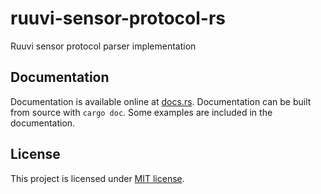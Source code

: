 # ruuvi-sensor-protocol-rs
Ruuvi sensor protocol parser implementation

## Documentation
Documentation is available online at
[docs.rs](https://docs.rs/ruuvi-sensor-protocol). Documentation can be built
from source with `cargo doc`. Some examples are included in the documentation.

## License
This project is licensed under [MIT license](LICENSE).
